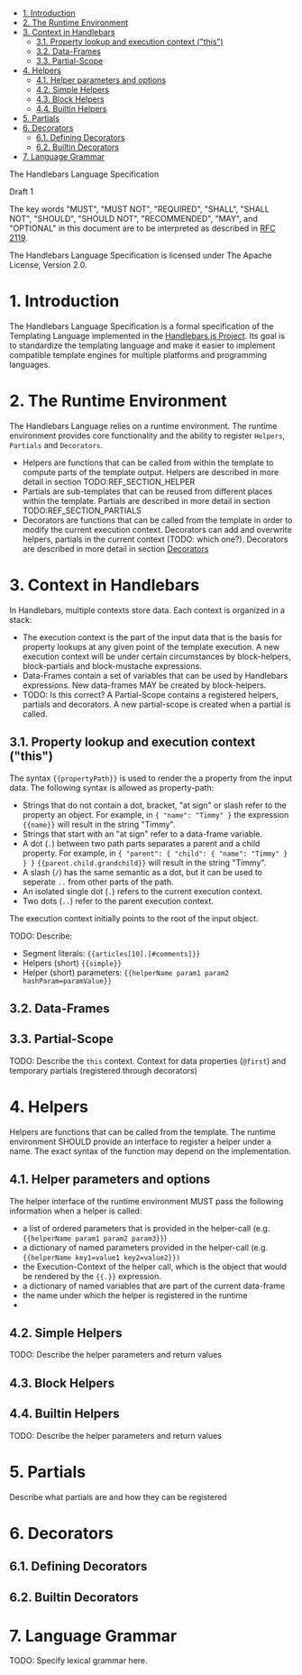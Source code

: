 <!-- !numberedheadings -->

<!-- !toc -->

* [1\. Introduction](#1-introduction)
* [2\. The Runtime Environment](#2-the-runtime-environment)
* [3\. Context in Handlebars](#3-context-in-handlebars)
  * [3.1\. Property lookup and execution context ("this")](#3-1-property-lookup-and-execution-context-this-)
  * [3.2\. Data-Frames](#3-2-data-frames)
  * [3.3\. Partial-Scope](#3-3-partial-scope)
* [4\. Helpers](#4-helpers)
  * [4.1\. Helper parameters and options](#4-1-helper-parameters-and-options)
  * [4.2\. Simple Helpers](#4-2-simple-helpers)
  * [4.3\. Block Helpers](#4-3-block-helpers)
  * [4.4\. Builtin Helpers](#4-4-builtin-helpers)
* [5\. Partials](#5-partials)
* [6\. Decorators](#6-decorators)
  * [6.1\. Defining Decorators](#6-1-defining-decorators)
  * [6.2\. Builtin Decorators](#6-2-builtin-decorators)
* [7\. Language Grammar](#7-language-grammar)

<!-- toc! -->

The Handlebars Language Specification

Draft 1

The key words "MUST", "MUST NOT", "REQUIRED", "SHALL", "SHALL NOT", "SHOULD", "SHOULD NOT", "RECOMMENDED", "MAY", and "OPTIONAL" in this document are to be interpreted as described in [RFC 2119](http://www.ietf.org/rfc/rfc2119.txt).

The Handlebars Language Specification is licensed under The Apache License, Version 2.0.

# 1\. Introduction

The Handlebars Language Specification is a formal specification of the Templating Language implemented in the [Handlebars.js Project](http://handlebarsjs.com). Its goal is to standardize the templating language and make it easier to implement compatible template engines for multiple platforms and programming languages.



# 2\. The Runtime Environment
 
The Handlebars Language relies on a runtime environment. The runtime environment provides core functionality and the ability to register `Helpers`, `Partials` and `Decorators`.

* Helpers are functions that can be called from within the template to compute parts of the template output. Helpers are described in more detail in section TODO:REF_SECTION_HELPER
* Partials are sub-templates that can be reused from different places within the template. Partials are described in more detail in section TODO:REF_SECTION_PARTIALS
* Decorators are functions that can be called from the template in order to modify the current execution context. Decorators can add and overwrite helpers, partials in the current context (TODO: which one?). Decorators are described in more detail in section [Decorators](#6-decorators)


# 3\. Context in Handlebars

In Handlebars, multiple contexts store data. Each context is organized in a stack: 

* The execution context is the part of the input data that is the basis for property lookups at any given point of the template execution. A new execution context will be under certain circumstances by block-helpers, block-partials and block-mustache expressions.
* Data-Frames contain a set of variables that can be used by Handlebars expressions. New data-frames MAY be created by block-helpers.
* TODO: Is this correct? A Partial-Scope contains a registered helpers, partials and decorators. A new partial-scope is created when a partial is called.   

## 3.1\. Property lookup and execution context ("this")

The syntax `{{propertyPath}}` is used to render the a property from the input data. The following syntax is allowed as property-path:
 
* Strings that do not contain a dot, bracket, "at sign" or slash refer to the property an object. For example, in `{ "name": "Timmy" }` the expression `{{name}}` will result in the string "Timmy".
* Strings that start with an "at sign" refer to a data-frame variable.
* A dot (`.`) between two path parts separates a parent and a child property. For example, in `{ "parent": { "child": { "name": "Timmy" } } }` `{{parent.child.grandchild}}` will result in the string "Timmy".
* A slash (`/`) has the same semantic as a dot, but it can be used to seperate `..` from other parts of the path.
* An isolated single dot (`.`) refers to the current execution context.  
* Two dots (`..`) refer to the parent execution context.

The execution context initially points to the root of the input object.  

TODO: Describe: 

* Segment literals: `{{articles[10].[#comments]}}`
* Helpers (short) `{{simple}}`
* Helper (short) parameters: `{{helperName param1 param2 hashParam=paramValue}}`

## 3.2\. Data-Frames

## 3.3\. Partial-Scope

TODO: Describe the `this` context. Context for data properties (`@first`) and temporary partials (registered through decorators)


# 4\. Helpers

Helpers are functions that can be called from the template. The runtime environment SHOULD provide an interface to register a helper under a name. The exact syntax of the function may depend on the implementation.

## 4.1\. Helper parameters and options

The helper interface of the runtime environment MUST pass the following information when a helper is called:

* a list of ordered parameters that is provided in the helper-call (e.g. `{{helperName param1 param2 param3}}`)
* a dictionary of named parameters provided in the helper-call (e.g. `{{helperName key1=value1 key2=value2}})`
* the Execution-Context of the helper call, which is the object that would be rendered by the `{{.}}` expression.
* a dictionary of named variables that are part of the current data-frame
* the name under which the helper is registered in the runtime
* 

## 4.2\. Simple Helpers



TODO: Describe the helper parameters and return values

## 4.3\. Block Helpers

## 4.4\. Builtin Helpers

TODO: Describe the helper parameters and return values


# 5\. Partials

Describe what partials are and how they can be registered 


# 6\. Decorators

<a name="decorators">

## 6.1\. Defining Decorators

## 6.2\. Builtin Decorators



# 7\. Language Grammar

TODO: Specify lexical grammar here.

